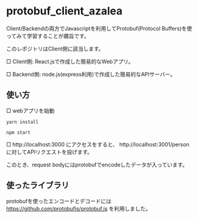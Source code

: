 # protobuf_client_azalea

Client/Backendの両方でJavascriptを利用してProtobuf(Protocol Buffers)を使ってみて学習することが趣旨です。

このレポジトリはClient側に該当します。

□ Client側: React.jsで作成した簡易的なWebアプリ。

□ Backend側: node.js(express利用)で作成した簡易的なAPIサーバー。


## 使い方
□ webアプリを始動
```
yarn install
```

```
npm start
```

□ http://localhost:3000 にアクセスをすると、 http://localhost:3001/person に対してAPIリクエストを投げます。

このとき、request bodyにはprotobufでencodeしたデータが入っています。


## 使ったライブラリ
protobufを使ったエンコードとデコードには https://github.com/protobufjs/protobuf.js を利用しました。